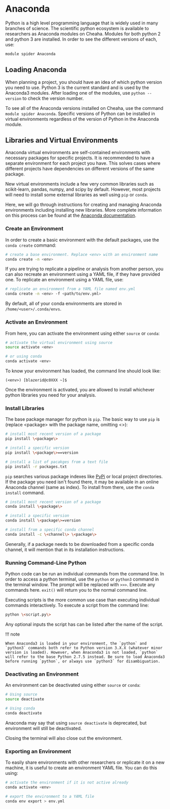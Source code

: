 # Anaconda

Python is a high level programming language that is widely used in many branches of science. The scientific python ecosystem is available to researchers as Anaconda modules on Cheaha. Modules for both python 2 and python 3 are installed. In order to see the different versions of each, use:

``` bash
module spider Anaconda
```

## Loading Anaconda

When planning a project, you should have an idea of which python version you need to use. Python 3 is the current standard and is used by the Anaconda3 modules. After loading one of the modules, use `python --version` to check the version number.

To see all of the Anaconda versions installed on Cheaha, use the command `module spider Anaconda`. Specific versions of Python can be installed in virtual environments regardless of the version of Python in the Anaconda module.

## Libraries and Virtual Environments

Anaconda virtual environments are self-contained environments with necessary packages for specific projects. It is recommended to have a separate environment for each project you have. This solves cases where different projects have dependencies on different versions of the same package.

New virtual environments include a few very common libraries such as scikit-learn, pandas, numpy, and scipy by default. However, most projects will need to install some external libraries as well using `pip` or `conda`.

Here, we will go through instructions for creating and managing Anaconda environments including installing new libraries. More complete information on this process can be found at the [Anaconda documentation](https://conda.io/projects/conda/en/latest/user-guide/tasks/manage-environments.html#).

### Create an Environment

In order to create a basic environment with the default packages, use the `conda create` command:

``` bash
# create a base environment. Replace <env> with an environment name
conda create -n <env>
```

If you are trying to replicate a pipeline or analysis from another person, you can also recreate an environment using a YAML file, if they have provided one. To replicate an environment using a YAML file, use:

``` bash
# replicate an environment from a YAML file named env.yml
conda create -n <env> -f <path/to/env.yml>
```

By default, all of your conda environments are stored in `/home/<user>/.conda/envs`.

### Activate an Environment

From here, you can activate the environment using either `source` or `conda`:

``` bash
# activate the virtual environment using source
source activate <env>

# or using conda
conda activate <env>
```

To know your environment has loaded, the command line should look like:

``` text
(<env>) [blazerid@c0XXX ~]$
```

Once the environment is activated, you are allowed to install whichever python libraries you need for your analysis.

### Install Libraries

The base package manager for python is `pip`. The basic way to use `pip` is (replace \<package\> with the package name, omitting \<\>):

``` bash
# install most recent version of a package
pip install \<package\>

# install a specific version
pip install \<package\>==version

# install a list of pacakges from a text file
pip install -r packages.txt
```

`pip` searches various package indexes like [PyPi](https://pypi.org/) or local project directories. If the package you need isn't found there, it may be available in an online Anaconda channel (same as index). To install from there, use the `conda install` command.

``` bash
# install most recent version of a package
conda install \<package\>

# install a specific version
conda install \<package\>=version

# install from a specific conda channel
conda install -c \<channel\> \<package\>
```

Generally, if a package needs to be downloaded from a specific conda channel, it will mention that in its installation instructions.

### Running Command-Line Python

Python code can be run an individual commands from the command line. In order to access a python terminal, use the `python` or `python3` command in the terminal window. The prompt will be replaced with `>>>`. Execute any commands here. `exit()` will return you to the normal command line.

Executing scripts is the more common use case than executing individual commands interactively. To execute a script from the command line:

``` bash
python \<script.py\>
```

Any optional inputs the script has can be listed after the name of the script.

<!-- markdownlint-disable MD046 -->
!!! note

    When Anaconda3 is loaded in your environment, the `python` and `python3` commands both refer to Python version 3.X.X (whatever minor version is loaded). However, when Anaconda3 is not loaded, `python` will refer to the base Python 2.7.5 instead. Be sure to load Anaconda3 before running `python`, or always use `python3` for disambiguation.
<!-- markdownlint-enable MD046 -->

### Deactivating an Environment

An environment can be deactivated using either `source` or `conda`:

``` bash
# Using source
source deactivate

# Using conda
conda deactivate
```

Anaconda may say that using `source deactivate` is deprecated, but environment will still be deactivated.

Closing the terminal will also close out the environment.

### Exporting an Environment

To easily share environments with other researchers or replicate it on a new machine, it is useful to create an environment YAML file. You can do this using:

``` bash
# activate the environment if it is not active already
conda activate <env>

# export the environment to a YAML file
conda env export > env.yml
```
